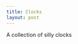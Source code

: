 ```yaml
---
title: Clocks
layout: post
---
```


A collection of silly clocks

<div id="timer"></div>

<div id="dtimer"></div>

<div id="rtimer"></div>

<script type="text/javascript">

    function zeroPad(s) {
        if (isNaN(s)) {
            // works even if s is string??? wtf was i thinking?
            return (s.length == 1) ? '0' + s : s;
        }
        else {
            return (s < 10) ? '0' + s : s;
        }
    }

    // only need to work for [0,2359]
    function toRoman(hhmm) {
        var lut = {M:1000,CM:900,D:500,CD:400,C:100,XC:90,L:50,XL:40,X:10,IX:9,V:5,IV:4,I:1},
            r = '',
            i;
        for (i in lut) {
            while (hhmm >= lut[i]) {
                r += i;
                hhmm -= lut[i];
            }
        }
        return r;
    }

    function startTime() {
        var t = new Date(),
            h = t.getHours(),
            m = t.getMinutes(),
            s = t.getSeconds(),
            l = t.getMilliseconds(),
            // 86400 seconds in a 24-hour day, 100000 seconds in a decimal day
            dt = (3600*h + 60*m + s + l/1000)/0.864,
            st = dt.toFixed(0),
            dh = st.slice(0,-4),
            dm = st.slice(-4,-2),
            ds = st.slice(-2),
            // convert hhmm to roman numeral
            rt = toRoman(100*h + m);

        document.getElementById( 'timer').innerHTML = 'Current time: ' + zeroPad(h) + ":" + zeroPad(m) + ":" + zeroPad(s);
        document.getElementById('dtimer').innerHTML = 'Decimal time: ' + zeroPad(dh) + ":" + dm + ":" + ds;
        document.getElementById('rtimer').innerHTML = 'Roman numeral time: ' + rt;
        setTimeout(startTime, 50);
    }

    startTime();

</script>